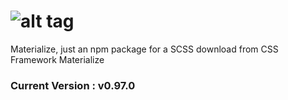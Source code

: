 ![alt tag](https://raw.github.com/dogfalo/materialize/master/images/materialize.gif)
===========

Materialize, just an npm package for a SCSS download from CSS Framework Materialize

### Current Version : v0.97.0
